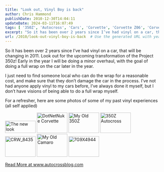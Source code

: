 ```yaml
---
title: "Look out, Vinyl Boy is back"
author: Chris Hammond
publishDate: 2010-12-30T14:04:11
updateDate: 2024-03-11T16:07:49
tags: [ '350Z', 'Autocross', 'Cars', 'Corvette', 'Corvette Z06', 'Corvettez06', 'CorvetteZ06org', 'Nissan', 'Project 350Z', 'Project350z', 'Project350zcom' ]
excerpt: "So it has been over 2 years since I’ve had vinyl on a car, that will be changing in 2011. Look out for the upcoming transformation of the Project 350z! Early in the year I will be doing a minor overhaul, with the goal of doing a full wrap on the car later in the year.  I just need to find someone local who can do the wrap for a reasonable cost, and make sure that they don’t damage the car in the process. I’ve not had anyone apply vinyl to my cars before, I’ve always done it myself, but I don’t have visions of being able to do a full wrap myself.   For a refresher, here are some photos of some of my past vinyl experiences (all self applied)        "
url: /2010/look-out-vinyl-boy-is-back  # Use the generated URL with year
---
```

<p>So it has been over 2 years since I’ve had vinyl on a car, that will be changing in 2011. Look out for the upcoming transformation of the Project 350z! Early in the year I will be doing a minor overhaul, with the goal of doing a full wrap on the car later in the year.</p>  <p>I just need to find someone local who can do the wrap for a reasonable cost, and make sure that they don’t damage the car in the process. I’ve not had anyone apply vinyl to my cars before, I’ve always done it myself, but I don’t have visions of being able to do a full wrap myself. </p>  <p>For a refresher, here are some photos of some of my past vinyl experiences (all self applied)</p>  <p><a href="https://www.flickr.com/photos/chammond/2768918509/"><img border="0" alt="The new look" src="https://farm4.static.flickr.com/3182/2768918509_72f218deef_t.jpg" width="100" height="40" /></a> <a href="https://www.flickr.com/photos/chammond/2291945232/"><img border="0" alt="DotNetNuke Corvette" src="https://farm3.static.flickr.com/2402/2291945232_3f7d42f74a_t.jpg" width="100" height="67" /></a> <a href="https://www.flickr.com/photos/chammond/1282983712/"><img border="0" alt="My Old 350Z" src="https://farm2.static.flickr.com/1207/1282983712_98de77fd22_t.jpg" width="100" height="67" /></a> <a href="https://www.flickr.com/photos/chammond/3257269658/"><img border="0" alt="350Z Autocross" src="https://farm4.static.flickr.com/3261/3257269658_078fbcd902_t.jpg" width="100" height="67" /></a> <a href="https://www.flickr.com/photos/chammond/4116230997/"><img border="0" alt="CRW_8435" src="https://farm3.static.flickr.com/2520/4116230997_ebe11d2719_t.jpg" width="100" height="67" /></a> <a href="https://www.flickr.com/photos/chammond/2063988267/"><img border="0" alt="My Old Camaro" src="https://farm3.static.flickr.com/2232/2063988267_51055763a0_t.jpg" width="100" height="75" /></a> <a href="https://www.flickr.com/photos/chammond/4142941262/"><img border="0" alt="7G9X4944" src="https://farm3.static.flickr.com/2659/4142941262_30e670dbc7_t.jpg" width="100" height="67" /></a></p> <a href="https://www.autocrossblog.com/look-out-vinyl-boy-is-back">Read More at www.autocrossblog.com</a>
